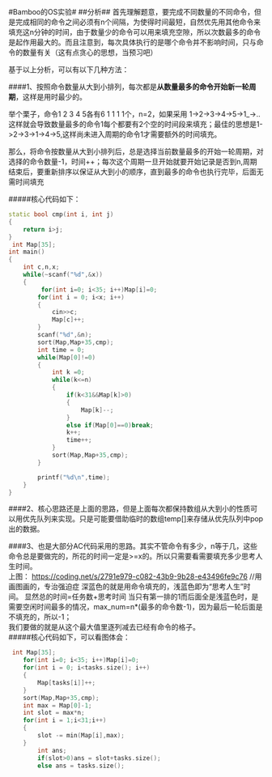 #Bamboo的OS实验#
##分析##
首先理解题意，要完成不同数量的不同命令，但是完成相同的命令之间必须有n个间隔，为使得时间最短，自然优先用其他命令来填充这n分钟的时间，由于数量少的命令可以用来填充空隙，所以次数最多的命令是起作用最大的。而且注意到，每次具体执行的是哪个命令并不影响时间，只与命令的数量有关（这有点贪心的思想，当预习吧）
   
基于以上分析，可以有以下几种方法：  

####1、按照命令数量从大到小排列，每次都是**从数量最多的命令开始新一轮周期**，这样是用时最少的。
  
 举个栗子，命令1 2 3 4 5各有6 1 1 1 1个，n=2，如果采用 1->2->3->4->5->1_->..这样就会导致数量最多的命令1每个都要有2个空的时间段来填充；最佳的思想是1->2->3->1->4->5,这样尚未进入周期的命令1才需要额外的时间填充。
 
那么，将命令按数量从大到小排列后，总是选择当前数量最多的开始一轮周期，对选择的命令数量-1，时间++；每次这个周期一旦开始就要开始记录是否到n,周期结束后，要重新排序以保证从大到小的顺序，直到最多的命令也执行完毕，后面无需时间填充

#####核心代码如下：
```c++
static bool cmp(int i, int j)
{
    return i>j;
}
 int Map[35];
int main()
{
    int c,n,x;
    while(~scanf("%d",&x))
    {
         for(int i=0; i<35; i++)Map[i]=0;
        for(int i = 0; i<x; i++)
        {
            cin>>c;
            Map[c]++;
        }
        scanf("%d",&n);
        sort(Map,Map+35,cmp);
        int time = 0;
        while(Map[0]!=0)
        {
            int k =0;
            while(k<=n)
            {
                if(k<31&&Map[k]>0)
                {
                    Map[k]--;
                }
                else if(Map[0]==0)break;
                k++;
                time++;
            }
            sort(Map,Map+35,cmp);
        }

        printf("%d\n",time);
    }
}
```

####2、核心思路还是上面的思路，但是上面每次都保持数组从大到小的性质可以用优先队列来实现。只是可能要借助临时的数组temp[]来存储从优先队列中pop出的数据。  

####3、也是大部分AC代码采用的思路。其实不管命令有多少，n等于几，这些命令总是要做完的，所花的时间一定是>=x的。所以只需要看需要填充多少思考人生时间。  
上图：
https://coding.net/s/2791e979-c082-43b9-9b28-e43496fe9c76
//用画图画的，专治强迫症
深蓝色的就是用命令填充的，浅蓝色即为“思考人生”时间。
显然总的时间=任务数+思考时间
当只有第一排的1而后面全是浅蓝色时，是需要空闲时间最多的情况，max_num=n*(最多的命令数-1)，因为最后一轮后面是不填充的，所以-1；     
我们要做的就是从这个最大值里逐列减去已经有命令的格子。  
#####核心代码如下，可以看图体会：  
```c
 int Map[35];
    for(int i=0; i<35; i++)Map[i]=0;
    for(int i = 0; i<tasks.size(); i++)
    {
        Map[tasks[i]]++;
    }
    sort(Map,Map+35,cmp);
    int max = Map[0]-1;
    int slot = max*n;
    for(int i = 1;i<31;i++)
    {
        slot -= min(Map[i],max); 
    }
        int ans;
        if(slot>0)ans = slot+tasks.size();
        else ans = tasks.size();
```



